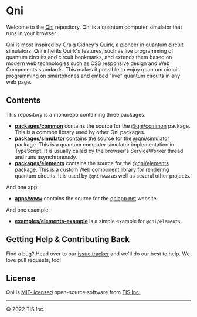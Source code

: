 # Qni

Welcome to the [Qni](https://qniapp.net) repository. Qni is a quantum computer simulator that runs in your browser.

Qni is most inspired by Craig Gidney's [Quirk](https://github.com/Strilanc/Quirk), a pioneer in quantum circuit simulators. Qni inherits Quirk's features, such as live programming of quantum circuits and circuit bookmarks, and extends them based on modern web technologies such as CSS responsive design and Web Components standards. This makes it possible to enjoy quantum circuit programming on smartphones and embed "live" quantum circuits in any web page.

## Contents

This repository is a monorepo containing three packages:

- [**packages/common**](https://github.com/qniapp/qni/tree/main/packages/common) contains the source for the [@qni/common](https://www.npmjs.com/package/@qni/common) package. This is a common library used by other Qni packages.
- [**packages/simulator**](https://github.com/qniapp/qni/tree/main/packages/simulator) contains the source for the [@qni/simulator](https://www.npmjs.com/package/@qni/simulator) package. This is a quantum computer simulator implementation in TypeScript. It is usually called by the browser's ServiceWorker thread and runs asynchronously.
- [**packages/elements**](https://github.com/qniapp/qni/tree/main/packages/elements) contains the source for the [@qni/elements](https://www.npmjs.com/package/@qni/elements) package. This is a custom Web component library for rendering quantum circuits. It is used by `@qni/www` as well as several other projects.

And one app:

- [**apps/www**](https://github.com/qniapp/qni/tree/main/apps/www) contains the source for the [qniapp.net](https://qniapp.net) website.

And one example:

- [**examples/elements-example**](https://github.com/qniapp/qni/tree/main/examples/elements-example) is a simple example for `@qni/elements`.

## Getting Help & Contributing Back

Find a bug? Head over to our [issue tracker](https://github.com/qniapp/qni/issues) and we'll do our best to help. We love pull requests, too!

## License

Qni is [MIT-licensed](LICENSE) open-source software from [TIS Inc.](https://tis.co.jp/)

---

© 2022 TIS Inc.
